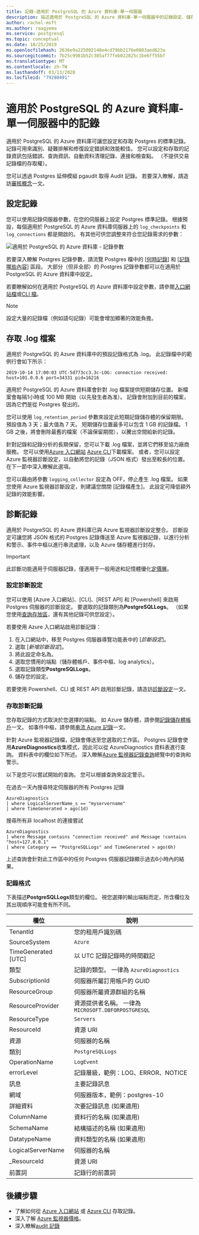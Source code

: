 ```yaml
---
title: 記錄-適用於 PostgreSQL 的 Azure 資料庫-單一伺服器
description: 描述適用於 PostgreSQL 的 Azure 資料庫-單一伺服器中的記錄設定、儲存和分析
author: rachel-msft
ms.author: raagyema
ms.service: postgresql
ms.topic: conceptual
ms.date: 10/25/2019
ms.openlocfilehash: 2636e9a225002148e4cd79bb2176e0883aed623a
ms.sourcegitcommit: 7b25c9981b52c385af77feb022825c1be6ff55bf
ms.translationtype: MT
ms.contentlocale: zh-TW
ms.lasthandoff: 03/13/2020
ms.locfileid: "79280491"
---
```

# <a name="logs-in-azure-database-for-postgresql---single-server"></a>適用於 PostgreSQL 的 Azure 資料庫-單一伺服器中的記錄
適用於 PostgreSQL 的 Azure 資料庫可讓您設定和存取 Postgres 的標準記錄。 記錄可用來識別、疑難排解和修復設定錯誤和效能較佳。 您可以設定和存取的記錄資訊包括錯誤、查詢資訊、自動資料清理記錄、連接和檢查點。 （不提供交易記錄檔的存取權）。

您可以透過 Postgres 延伸模組 pgaudit 取得 Audit 記錄。 若要深入瞭解，請造訪[審核概念](concepts-audit.md)一文。


## <a name="configure-logging"></a>設定記錄 
您可以使用記錄伺服器參數，在您的伺服器上設定 Postgres 標準記錄。 根據預設，每個適用於 PostgreSQL 的 Azure 資料庫伺服器上的 `log_checkpoints` 和 `log_connections` 都是開啟的。 有其他可供您調整來符合您記錄需求的參數： 

![適用於 PostgreSQL 的 Azure 資料庫 - 記錄參數](./media/concepts-server-logs/log-parameters.png)

若要深入瞭解 Postgres 記錄參數，請流覽 Postgres 檔中的 [[何時記錄](https://www.postgresql.org/docs/current/runtime-config-logging.html#RUNTIME-CONFIG-LOGGING-WHEN)] 和 [[記錄哪些內容](https://www.postgresql.org/docs/current/runtime-config-logging.html#RUNTIME-CONFIG-LOGGING-WHAT)] 區段。 大部分（但非全部）的 Postgres 記錄參數都可以在適用於 PostgreSQL 的 Azure 資料庫中設定。

若要瞭解如何在適用於 PostgreSQL 的 Azure 資料庫中設定參數，請參閱[入口網站檔](howto-configure-server-parameters-using-portal.md)或[CLI 檔](howto-configure-server-parameters-using-cli.md)。 

> [!NOTE]
> 設定大量的記錄檔（例如語句記錄）可能會增加顯著的效能負擔。 

## <a name="access-log-files"></a>存取 .log 檔案
適用於 PostgreSQL 的 Azure 資料庫中的預設記錄格式為 .log。 此記錄檔中的範例行會如下所示：

```
2019-10-14 17:00:03 UTC-5d773cc3.3c-LOG: connection received: host=101.0.0.6 port=34331 pid=16216
```

適用於 PostgreSQL 的 Azure 資料庫會針對 .log 檔案提供短期儲存位置。 新檔案會每隔1小時或 100 MB 開始（以先發生者為准）。 記錄會附加到目前的檔案，因為它們是從 Postgres 發出的。  

您可以使用 `log_retention_period` 參數來設定此短期記錄儲存體的保留期限。 預設值為 3 天；最大值為 7 天。 短期儲存位置最多可以包含 1 GB 的記錄檔。 1 GB 之後，將會刪除最舊的檔案（不論保留期間），以騰出空間給新的記錄。 

針對記錄和記錄分析的長期保留，您可以下載 .log 檔案，並將它們移至協力廠商服務。 您可以使用[Azure 入口網站](howto-configure-server-logs-in-portal.md) [Azure CLI](howto-configure-server-logs-using-cli.md)下載檔案。 或者，您可以設定 Azure 監視器診斷設定，以自動將您的記錄（JSON 格式）發出至較長的位置。 在下一節中深入瞭解此選項。 

您可以藉由將參數 `logging_collector` 設定為 OFF，停止產生 .log 檔案。 如果您使用 Azure 監視器診斷設定，則建議您關閉 [記錄檔產生]。 此設定可降低額外記錄的效能影響。

## <a name="diagnostic-logs"></a>診斷記錄
適用於 PostgreSQL 的 Azure 資料庫已與 Azure 監視器診斷設定整合。 診斷設定可讓您將 JSON 格式的 Postgres 記錄傳送至 Azure 監視器記錄，以進行分析和警示、事件中樞以進行串流處理，以及 Azure 儲存體進行封存。 

> [!IMPORTANT]
> 此診斷功能適用于伺服器記錄，僅適用于一般用途和記憶體優化[定價層](concepts-pricing-tiers.md)。


### <a name="configure-diagnostic-settings"></a>設定診斷設定
您可以使用 [Azure 入口網站]、[CLI]、[REST API] 和 [Powershell] 來啟用 Postgres 伺服器的診斷設定。 要選取的記錄類別為**PostgreSQLLogs**。 （如果您使用[查詢存放區](concepts-query-store.md)，還有其他記錄可供您設定）。

若要使用 Azure 入口網站啟用診斷記錄：

   1. 在入口網站中，移至 Postgres 伺服器導覽功能表中的 [*診斷設定*]。
   2. 選取 [*新增診斷設定*]。
   3. 將此設定命名為。 
   4. 選取您慣用的端點（儲存體帳戶、事件中樞、log analytics）。 
   5. 選取記錄類型**PostgreSQLLogs**。
   7. 儲存您的設定。

若要使用 Powershell、CLI 或 REST API 啟用診斷記錄，請造訪[診斷設定](../azure-monitor/platform/diagnostic-settings.md)一文。

### <a name="access-diagnostic-logs"></a>存取診斷記錄

您存取記錄的方式取決於您選擇的端點。 如 Azure 儲存體，請參閱[記錄儲存體帳戶](../azure-monitor/platform/resource-logs-collect-storage.md)一文。 如事件中樞，請參閱[串流 Azure 記錄](../azure-monitor/platform/resource-logs-stream-event-hubs.md)一文。

針對 Azure 監視器記錄檔，記錄會傳送至您選取的工作區。 Postgres 記錄會使用**AzureDiagnostics**收集模式，因此可以從 AzureDiagnostics 資料表進行查詢。 資料表中的欄位如下所述。 深入瞭解[Azure 監視器記錄查詢](../azure-monitor/log-query/log-query-overview.md)總覽中的查詢和警示。

以下是您可以嘗試開始的查詢。 您可以根據查詢來設定警示。

在過去一天內搜尋特定伺服器的所有 Postgres 記錄
```
AzureDiagnostics
| where LogicalServerName_s == "myservername"
| where TimeGenerated > ago(1d) 
```

搜尋所有非 localhost 的連接嘗試
```
AzureDiagnostics
| where Message contains "connection received" and Message !contains "host=127.0.0.1"
| where Category == "PostgreSQLLogs" and TimeGenerated > ago(6h)
```
上述查詢會針對此工作區中的任何 Postgres 伺服器記錄顯示過去6小時內的結果。

### <a name="log-format"></a>記錄格式

下表描述**PostgreSQLLogs**類型的欄位。 視您選擇的輸出端點而定，所含欄位及其出現順序可能會有所不同。 

|**欄位** | **說明** |
|---|---|
| TenantId | 您的租用戶識別碼 |
| SourceSystem | `Azure` |
| TimeGenerated [UTC] | 以 UTC 記錄記錄時的時間戳記 |
| 類型 | 記錄的類型。 一律為 `AzureDiagnostics` |
| SubscriptionId | 伺服器所屬訂用帳戶的 GUID |
| ResourceGroup | 伺服器所屬資源群組的名稱 |
| ResourceProvider | 資源提供者名稱。 一律為 `MICROSOFT.DBFORPOSTGRESQL` |
| ResourceType | `Servers` |
| ResourceId | 資源 URI |
| 資源 | 伺服器的名稱 |
| 類別 | `PostgreSQLLogs` |
| OperationName | `LogEvent` |
| errorLevel | 記錄層級，範例：LOG、ERROR、NOTICE |
| 訊息 | 主要記錄訊息 | 
| 網域 | 伺服器版本，範例：postgres-10 |
| 詳細資料 | 次要記錄訊息 (如果適用) |
| ColumnName | 資料行的名稱 (如果適用) |
| SchemaName | 結構描述的名稱 (如果適用) |
| DatatypeName | 資料類型的名稱 (如果適用) |
| LogicalServerName | 伺服器的名稱 | 
| _ResourceId | 資源 URI |
| 前置詞 | 記錄行的前置詞 |


## <a name="next-steps"></a>後續步驟
- 了解如何從 [Azure 入口網站](howto-configure-server-logs-in-portal.md) 或 [Azure CLI](howto-configure-server-logs-using-cli.md) 存取記錄。
- 深入了解 [Azure 監視器價格](https://azure.microsoft.com/pricing/details/monitor/)。
- 深入瞭解[audit 記錄](concepts-audit.md)
